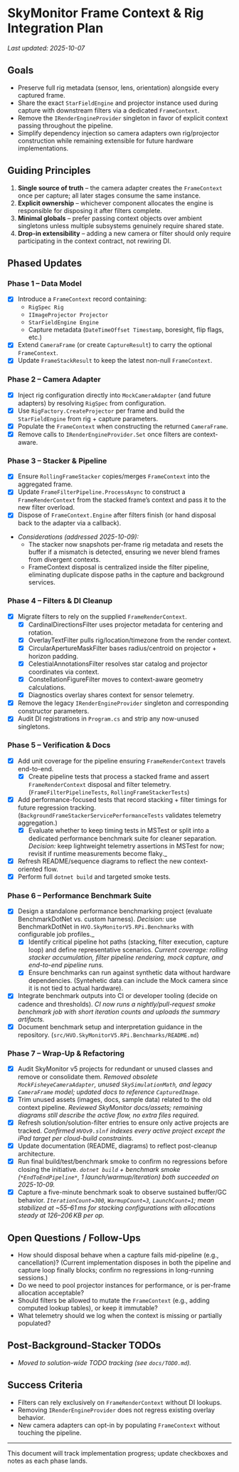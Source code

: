 # SkyMonitor Frame Context & Rig Integration Plan

_Last updated: 2025-10-07_

## Goals
- Preserve full rig metadata (sensor, lens, orientation) alongside every captured frame.
- Share the exact `StarFieldEngine` and projector instance used during capture with downstream filters via a dedicated `FrameContext`.
- Remove the `IRenderEngineProvider` singleton in favor of explicit context passing throughout the pipeline.
- Simplify dependency injection so camera adapters own rig/projector construction while remaining extensible for future hardware implementations.

## Guiding Principles
1. **Single source of truth** – the camera adapter creates the `FrameContext` once per capture; all later stages consume the same instance.
2. **Explicit ownership** – whichever component allocates the engine is responsible for disposing it after filters complete.
3. **Minimal globals** – prefer passing context objects over ambient singletons unless multiple subsystems genuinely require shared state.
4. **Drop-in extensibility** – adding a new camera or filter should only require participating in the context contract, not rewiring DI.

## Phased Updates

### Phase 1 – Data Model
- [x] Introduce a `FrameContext` record containing:
  - `RigSpec Rig`
  - `IImageProjector Projector`
  - `StarFieldEngine Engine`
  - Capture metadata (`DateTimeOffset Timestamp`, boresight, flip flags, etc.)
- [x] Extend `CameraFrame` (or create `CaptureResult`) to carry the optional `FrameContext`.
- [x] Update `FrameStackResult` to keep the latest non-null `FrameContext`.

### Phase 2 – Camera Adapter
- [x] Inject rig configuration directly into `MockCameraAdapter` (and future adapters) by resolving `RigSpec` from configuration.
- [x] Use `RigFactory.CreateProjector` per frame and build the `StarFieldEngine` from rig + capture parameters.
- [x] Populate the `FrameContext` when constructing the returned `CameraFrame`.
- [x] Remove calls to `IRenderEngineProvider.Set` once filters are context-aware.

### Phase 3 – Stacker & Pipeline
- [x] Ensure `RollingFrameStacker` copies/merges `FrameContext` into the aggregated frame.
- [x] Update `FrameFilterPipeline.ProcessAsync` to construct a `FrameRenderContext` from the stacked frame’s context and pass it to the new filter overload.
- [x] Dispose of `FrameContext.Engine` after filters finish (or hand disposal back to the adapter via a callback).
- _Considerations (addressed 2025-10-09):_
  - The stacker now snapshots per-frame rig metadata and resets the buffer if a mismatch is detected, ensuring we never blend frames from divergent contexts.
  - FrameContext disposal is centralized inside the filter pipeline, eliminating duplicate dispose paths in the capture and background services.

### Phase 4 – Filters & DI Cleanup
- [x] Migrate filters to rely on the supplied `FrameRenderContext`.
  - [x] CardinalDirectionsFilter uses projector metadata for centering and rotation.
  - [x] OverlayTextFilter pulls rig/location/timezone from the render context.
  - [x] CircularApertureMaskFilter bases radius/centroid on projector + horizon padding.
  - [x] CelestialAnnotationsFilter resolves star catalog and projector coordinates via context.
  - [x] ConstellationFigureFilter moves to context-aware geometry calculations.
  - [x] Diagnostics overlay shares context for sensor telemetry.
- [x] Remove the legacy `IRenderEngineProvider` singleton and corresponding constructor parameters.
- [x] Audit DI registrations in `Program.cs` and strip any now-unused singletons.

### Phase 5 – Verification & Docs
- [x] Add unit coverage for the pipeline ensuring `FrameRenderContext` travels end-to-end.
  - [x] Create pipeline tests that process a stacked frame and assert `FrameRenderContext` disposal and filter telemetry. (`FrameFilterPipelineTests`, `RollingFrameStackerTests`)
- [x] Add performance-focused tests that record stacking + filter timings for future regression tracking. (`BackgroundFrameStackerServicePerformanceTests` validates telemetry aggregation.)
  - [x] Evaluate whether to keep timing tests in MSTest or split into a dedicated performance benchmark suite for cleaner separation. _Decision:_ keep lightweight telemetry assertions in MSTest for now; revisit if runtime measurements become flaky._
- [x] Refresh README/sequence diagrams to reflect the new context-oriented flow.
- [x] Perform full `dotnet build` and targeted smoke tests.

### Phase 6 – Performance Benchmark Suite
- [x] Design a standalone performance benchmarking project (evaluate BenchmarkDotNet vs. custom harness). _Decision:_ use BenchmarkDotNet in `HVO.SkyMonitorV5.RPi.Benchmarks` with configurable job profiles._
  - [x] Identify critical pipeline hot paths (stacking, filter execution, capture loop) and define representative scenarios. _Current coverage: rolling stacker accumulation, filter pipeline rendering, mock capture, and end-to-end pipeline runs._
  - [x] Ensure benchmarks can run against synthetic data without hardware dependencies. (Syntehetic data can include the Mock camera since it is not tied to actual hardware).
- [x] Integrate benchmark outputs into CI or developer tooling (decide on cadence and thresholds). _CI now runs a nightly/pull-request smoke benchmark job with short iteration counts and uploads the summary artifacts._
- [x] Document benchmark setup and interpretation guidance in the repository. (`src/HVO.SkyMonitorV5.RPi.Benchmarks/README.md`)

### Phase 7 – Wrap-Up & Refactoring
- [x] Audit SkyMonitor v5 projects for redundant or unused classes and remove or consolidate them. _Removed obsolete `MockFisheyeCameraAdapter`, unused `SkySimulationMath`, and legacy `CameraFrame` model; updated docs to reference `CapturedImage`._
- [x] Trim unused assets (images, docs, sample data) related to the old context pipeline. _Reviewed SkyMonitor docs/assets; remaining diagrams still describe the active flow, no extra files required._
- [x] Refresh solution/solution-filter entries to ensure only active projects are tracked. _Confirmed `HVOv9.slnf` indexes every active project except the iPad target per cloud-build constraints._
- [x] Update documentation (README, diagrams) to reflect post-cleanup architecture.
- [x] Run final build/test/benchmark smoke to confirm no regressions before closing the initiative. _`dotnet build` + benchmark smoke (`*EndToEndPipeline*`, 1 launch/warmup/iteration) both succeeded on 2025-10-09._
- [x] Capture a five-minute benchmark soak to observe sustained buffer/GC behavior. _`IterationCount=300`, `WarmupCount=3`, `LaunchCount=1`; mean stabilized at ~55–61 ms for stacking configurations with allocations steady at 126–206 KB per op._

## Open Questions / Follow-Ups
- How should disposal behave when a capture fails mid-pipeline (e.g., cancellation)? (Current implementation disposes in both the pipeline and capture loop finally blocks; confirm no regressions in long-running sessions.)
- Do we need to pool projector instances for performance, or is per-frame allocation acceptable?
- Should filters be allowed to mutate the `FrameContext` (e.g., adding computed lookup tables), or keep it immutable?
- What telemetry should we log when the context is missing or partially populated?

## Post-Background-Stacker TODOs
- _Moved to solution-wide TODO tracking (see `docs/TODO.md`)._

## Success Criteria
- Filters can rely exclusively on `FrameRenderContext` without DI lookups.
- Removing `IRenderEngineProvider` does not regress existing overlay behavior.
- New camera adapters can opt-in by populating `FrameContext` without touching the pipeline.

---
This document will track implementation progress; update checkboxes and notes as each phase lands.
